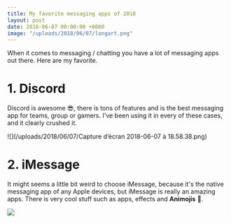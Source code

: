 ```yaml
---
title: My favorite messaging apps of 2018
layout: post
date: 2018-06-07 00:00:00 +0000
image: "/uploads/2018/06/07/longart.png"
---
```

When it comes to messaging / chatting you have a lot of messaging apps out there. Here are my favorite.

# 1. Discord

Discord is awesome 😎, there is tons of features and is the best messaging app for teams, group or gamers. I've been using it in every of these cases, and it clearly crushed it.

![](/uploads/2018/06/07/Capture d’écran 2018-06-07 à 18.58.38.png)

# 2. iMessage

It might seems a little bit weird to choose iMessage, because it's the native messaging app of any Apple devices, but iMessage is really an amazing apps. There is very cool stuff such as apps, effects and **Animojis** 🤩.

![](https://support.apple.com/library/content/dam/edam/applecare/images/fr_FR/macos/highsierra/macos-sierra-ios11-iphone8-imessage-hero.jpg)